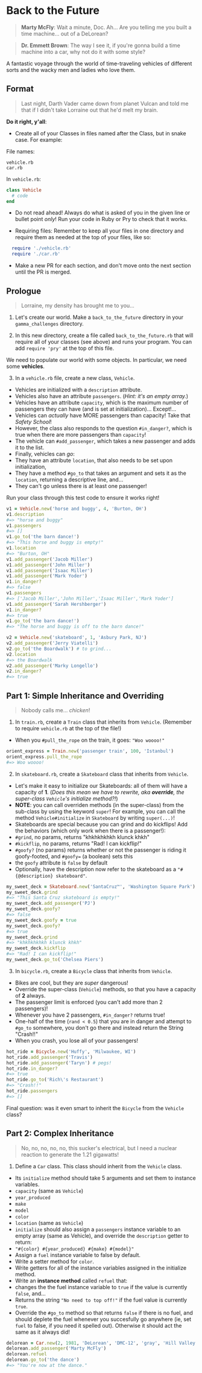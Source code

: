 # Back to the Future

> **Marty McFly**: Wait a minute, Doc. Ah... Are you telling me you built a time machine... out of a DeLorean?

> **Dr. Emmett Brown**: The way I see it, if you're gonna build a time machine into a car, why not do it with some style?

A fantastic voyage through the world of time-traveling vehicles of different sorts and the wacky men and ladies who love them.

## Format

> Last night, Darth Vader came down from planet Vulcan and told me that if I didn't take Lorraine out that he'd melt my brain.

**Do it right, y'all**:

- Create all of your Classes in files named after the Class, but in snake case. For example:

File names:
```
vehicle.rb
car.rb
```
In `vehicle.rb`:
```ruby
class Vehicle
  # code
end
```

- Do not read ahead! Always do what is asked of you in the given line or bullet point *only*! Run your code in Ruby or Pry to check that it works.

- Requiring files: Remember to keep all your files in one directory and require them as needed at the top of your files, like so:
```ruby
  require './vehicle.rb'
  require './car.rb'
```
- Make a new PR for each section, and don't move onto the next section until the PR is merged.

## Prologue

> Lorraine, my density has brought me to you...

1. Let's create our world. Make a `back_to_the_future` directory in your `gamma_challenges` directory.

2. In this new directory, create a file called `back_to_the_future.rb` that will require all of your classes (see above) and runs your program. You can add `require 'pry'` at the top of this file.

We need to populate our world with some objects. In particular, we need some **vehicles**.

3. In a `vehicle.rb` file, create a new class, `Vehicle`.
- Vehicles are initialized with a `description` attribute.
- Vehicles also have an attribute `passengers`. (*Hint: it's an empty array.*)
- Vehicles have an attribute `capacity`, which is the maximum number of passengers they can have (and is set at initialization)... Except!...
- Vehicles can *actually* have MORE passengers than capacity! Take that *Safety School*!
- However, the class also responds to the question `#in_danger?`, which is true when there are more passengers than `capacity`!
- The vehicle can `#add_passenger`, which takes a new passenger and adds it to the list.
- Finally, vehicles can *go*:
- They have an attribute `location`, that also needs to be set upon initialization,
- They have a method `#go_to` that takes an argument and sets it as the `location`, returning a descriptive line, and...
- They can't go unless there is at least one passenger!

Run your class through this test code to ensure it works right!

```ruby
v1 = Vehicle.new('horse and buggy', 4, 'Burton, OH')
v1.description
#=> "horse and buggy"
v1.passengers
#=> []
v1.go_to('the barn dance!')
#=> "This horse and buggy is empty!"
v1.location
#=> "Burton, OH"
v1.add_passenger('Jacob Miller')
v1.add_passenger('John Miller')
v1.add_passenger('Isaac Miller')
v1.add_passenger('Mark Yoder')
v1.in_danger?
#=> false
v1.passengers
#=> ['Jacob Miller','John Miller','Isaac Miller','Mark Yoder']
v1.add_passenger('Sarah Hershberger')
v1.in_danger?
#=> true
v1.go_to('the barn dance!')
#=> "The horse and buggy is off to the barn dance!"

v2 = Vehicle.new('skateboard', 1, 'Asbury Park, NJ')
v2.add_passenger('Jerry Viatelli')
v2.go_to('the Boardwalk') # to grind...
v2.location
#=> the Boardwalk
v2.add_passenger('Marky Longello')
v2.in_danger?
#=> true
```

## Part 1: Simple Inheritance and Overriding
> Nobody calls me... *chicken*!

1. In `train.rb`, create a `Train` class that inherits from `Vehicle`. (Remember to require `vehicle.rb` at the top of the file!)
- When you `#pull_the_rope` on the train, it goes: `"Woo woooo!"`

```ruby
orient_express = Train.new('passenger train', 100, 'Istanbul')
orient_express.pull_the_rope
#=> Woo woooo!
```

2. In `skateboard.rb`, create a `Skateboard` class that inherits from `Vehicle`.
- Let's make it easy to initialize our Skateboards: all of them will have a capacity of **1**. (*Does this mean we have to rewrite, aka __override__, the super-class `Vehicle`'s initialize method?!*)
- **NOTE**: you can call overriden methods (in the super-class) from the sub-class by using the keyword `super`! For example, you can call the method `Vehicle#initialize` in `Skateboard` by writing `super(...)`!
- Skateboards are special because you can grind and do kickflips! Add the behaviors (which only work when there is a passenger!):
- `#grind`, no params, returns "khkhkhkhkh klunck khkh"
- `#kickflip`, no params, returns "Rad! I can kickflip!"
- `#goofy?` (no params) returns whether or not the passenger is riding it goofy-footed, and `#goofy=` (a boolean) sets this
- the `goofy` attribute is `false` by default
- Optionally, have the description now refer to the skateboard as a `"#{@description} skateboard"`.

```ruby
my_sweet_deck = Skateboard.new('SantaCruz™', 'Washington Square Park')
my_sweet_deck.grind
#=> "This Santa Cruz skateboard is empty!"
my_sweet_deck.add_passenger('PJ')
my_sweet_deck.goofy?
#=> false
my_sweet_deck.goofy = true
my_sweet_deck.goofy?
#=> true
my_sweet_deck.grind
#=> "khkhkhkhkh klunck khkh"
my_sweet_deck.kickflip
#=> "Rad! I can kickflip!"
my_sweet_deck.go_to('Chelsea Piers')
```

3. In `bicycle.rb`, create a `Bicycle` class that inherits from `Vehicle`.
- Bikes are cool, but they are *super* dangerous!
- Override the super-class (`Vehicle`) methods, so that you have a capacity of **2** always.
- The passenger limit is enforced (you can't add more than 2 passengers)!
- Whenever you have 2 passengers, `#in_danger?` returns true!
- One-half of the time (`rand < 0.5`) that you are in danger and attempt to `#go_to` somewhere, you don't go there and instead return the String "Crash!!"
- When you crash, you lose all of your passengers!

```ruby
hot_ride = Bicycle.new('Huffy', 'Milwaukee, WI')
hot_ride.add_passenger('Travis')
hot_ride.add_passenger('Taryn') # pegs!
hot_ride.in_danger?
#=> true
hot_ride.go_to('Rich\'s Restaurant')
#=> "Crash!!"
hot_ride.passengers
#=> []
```

Final question: was it even smart to inherit the `Bicycle` from the `Vehicle` class?

## Part 2: Complex Inheritance
> No, no, no, no, no, this sucker's electrical, but I need a nuclear reaction to generate the 1.21 gigawatts!

1. Define a `Car` class. This class should inherit from the `Vehicle` class.
- Its `initialize` method should take 5 arguments and set them to instance variables.
- `capacity` (same as `Vehicle`)
- `year_produced`
- `make`
- `model`
- `color`
- `location` (same as `Vehicle`)
- `initialize` should also assign a `passengers` instance variable to an empty array  (same as Vehicle), and override the `description` getter to return:
- `"#{color} #{year_produced} #{make} #{model}"`
- Assign a `fuel` instance variable to false by default.
- Write a setter method for `color`.
- Write getters for all of the instance variables assigned in the initialize method.
- Write an **instance method** called `refuel` that:
- changes the the fuel instance variable to `true` if the value is currently `false`, and...
- Returns the string `"No need to top off!"` if the fuel value is currently `true`.
- Override the `#go_to` method so that returns `false` if there is no fuel, and should deplete the fuel whenever you succesfully go anywhere (ie, set `fuel` to false, if you need it spelled out). Otherwise it should act the same as it always did!

```ruby
delorean = Car.new(2, 1981, 'DeLorean', 'DMC-12', 'gray', 'Hill Valley')
delorean.add_passenger('Marty McFly')
delorean.refuel
delorean.go_to('the dance')
#=> "You're now at the dance."
```
